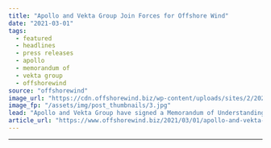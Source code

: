 ```yaml
---
title: "Apollo and Vekta Group Join Forces for Offshore Wind"
date: "2021-03-01"
tags: 
  - featured
  - headlines
  - press releases
  - apollo
  - memorandum of
  - vekta group
  - offshorewind
source: "offshorewind"
image_url: "https://cdn.offshorewind.biz/wp-content/uploads/sites/2/2021/02/26112007/Apollo-and-Vekta-Group-Join-Forces-for-Offshore-Wind.jpg"
image_fp: "/assets/img/post_thumbnails/3.jpg"
lead: "Apollo and Vekta Group have signed a Memorandum of Understanding (MoU) to together provide"
article_url: "https://www.offshorewind.biz/2021/03/01/apollo-and-vekta-group-join-forces-for-offshore-wind/"
---
```


---
